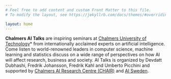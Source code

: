 ```yaml
---
# Feel free to add content and custom Front Matter to this file.
# To modify the layout, see https://jekyllrb.com/docs/themes/#overriding-theme-defaults

layout: home
---
```


**Chalmers AI Talks** are inspiring seminars at [Chalmers University of Technology](https://www.chalmers.se/)* from internationally acclaimed experts on artificial intelligence. Come listen to world-renowned leaders in computer science, machine learning and statistics discuss on a wide range of perspectives on how AI will affect research, business and society. AI Talks is organized by Devdatt Dubhashi, Fredrik Johansson, Fredrik Kahl and Umberto Picchini and supported by [Chalmers AI Research Centre (CHAIR)](https://www.chalmers.se/en/centres/chair/Pages/default.aspx) and [AI Sweden](http://www.ai.se/).
